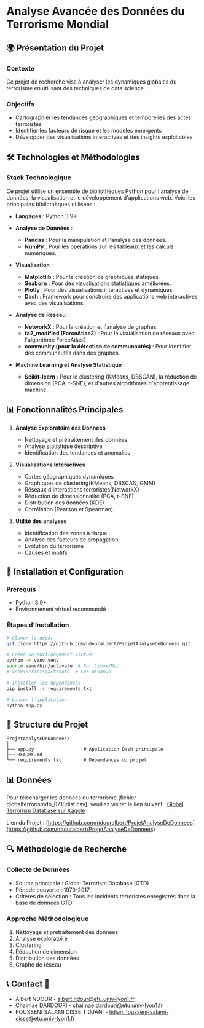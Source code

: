 # Analyse Avancée des Données du Terrorisme Mondial

## 🌍 Présentation du Projet

### Contexte
Ce projet de recherche vise à analyser les dynamiques globales du terrorisme en utilisant des techniques de data science.

### Objectifs
- Cartographier les tendances géographiques et temporelles des actes terroristes
- Identifier les facteurs de risque et les modèles émergents
- Développer des visualisations interactives et des insights exploitables

## 🛠 Technologies et Méthodologies


### Stack Technologique

Ce projet utilise un ensemble de bibliothèques Python pour l'analyse de données, la visualisation et le développement d'applications web. Voici les principales bibliothèques utilisées :

- **Langages** : Python 3.9+
  
- **Analyse de Données** :
  - **Pandas** : Pour la manipulation et l'analyse des données.
  - **NumPy** : Pour les opérations sur les tableaux et les calculs numériques.

- **Visualisation** :
  - **Matplotlib** : Pour la création de graphiques statiques.
  - **Seaborn** : Pour des visualisations statistiques améliorées.
  - **Plotly** : Pour des visualisations interactives et dynamiques.
  - **Dash** : Framework pour construire des applications web interactives avec des visualisations.

- **Analyse de Réseau** :
  - **NetworkX** : Pour la création et l'analyse de graphes.
  - **fa2_modified (ForceAtlas2)** : Pour la visualisation de réseaux avec l'algorithme ForceAtlas2.
  - **community (pour la détection de communautés)** : Pour identifier des communautés dans des graphes.

- **Machine Learning et Analyse Statistique** :
  - **Scikit-learn** : Pour le clustering (KMeans, DBSCAN), la réduction de dimension (PCA, t-SNE), et d'autres algorithmes d'apprentissage machine.


## 📊 Fonctionnalités Principales

1. **Analyse Exploratoire des Données**
   - Nettoyage et prétraitement des données
   - Analyse statistique descriptive
   - Identification des tendances et anomalies

2. **Visualisations Interactives**
   - Cartes géographiques dynamiques
   - Graphiques de clustering(KMeans, DBSCAN, GMM)
   - Réseaux d'interactions terroristes(NetworkX)
   - Réduction de dimensionnalité (PCA, t-SNE)
   - Distribution des données (KDE)
   - Corrélation (Pearson et Spearman)

3. **Utilité des analyses**
   - Identification des zones à risque
   - Analyse des facteurs de propagation
   - Evolution du terrorisme
   - Causes et motifs

## 🚀 Installation et Configuration

### Prérequis
- Python 3.9+
- Environnement virtuel recommandé

### Étapes d'Installation
```bash
# Cloner le dépôt
git clone https://github.com/ndouralbert/ProjetAnalyseDeDonnees.git

# Créer un environnement virtuel
python -m venv venv
source venv/bin/activate  # Sur Linux/Mac
# venv\Scripts\activate  # Sur Windows

# Installer les dépendances
pip install -r requirements.txt

# Lancer l'application
python app.py
```

## 📁 Structure du Projet

```
ProjetAnalyseDeDonnees/
│
├── app.py                  # Application Dash principale
├── README.md
└── requirements.txt        # Dépendances du projet
```
## 📊 Données

Pour télécharger les données du terrorisme (fichier globalterrorismdb_0718dist.csv), veuillez visiter le lien suivant :
[Global Terrorism Database sur Kaggle](https://www.kaggle.com/datasets/START-UMD/gtd)

Lien du Projet : [https://github.com/ndouralbert/ProjetAnalyseDeDonnees](https://github.com/ndouralbert/ProjetAnalyseDeDonnees)


## 🔍 Méthodologie de Recherche

### Collecte de Données
- Source principale : Global Terrorism Database (GTD)
- Période couverte : 1970-2017
- Critères de sélection : Tous les incidents terroristes enregistrés dans la base de données GTD

### Approche Méthodologique
1. Nettoyage et prétraitement des données
2. Analyse exploratoire
3. Clustering 
4. Réduction de dimension
5. Distribution des données
6. Graphe de réseau



## 📞 Contact 🤝

- Albert NDOUR - albert.ndour@etu.univ-lyon1.fr
- Chaimae DARDOURI - chaimae.dardouri@etu.univ-lyon1.fr
- FOUSSENI SALAMI CISSE TIDJANI - tidjani.fousseni-salami-cisse@etu.univ-lyon1.fr


